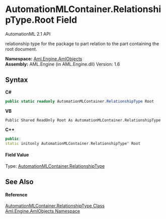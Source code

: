 # AutomationMLContainer.RelationshipType.Root Field
AutomationML 2.1 API 

relationship type for the package to part relation to the part containing the root document.

**Namespace:**&nbsp;<a href="N_Aml_Engine_AmlObjects">Aml.Engine.AmlObjects</a><br />**Assembly:**&nbsp;AML.Engine (in AML.Engine.dll) Version: 1.6

## Syntax

**C#**<br />
``` C#
public static readonly AutomationMLContainer.RelationshipType Root
```

**VB**<br />
``` VB
Public Shared ReadOnly Root As AutomationMLContainer.RelationshipType
```

**C++**<br />
``` C++
public:
static initonly AutomationMLContainer.RelationshipType^ Root
```


#### Field Value
Type: <a href="T_Aml_Engine_AmlObjects_AutomationMLContainer_RelationshipType">AutomationMLContainer.RelationshipType</a>

## See Also


#### Reference
<a href="T_Aml_Engine_AmlObjects_AutomationMLContainer_RelationshipType">AutomationMLContainer.RelationshipType Class</a><br /><a href="N_Aml_Engine_AmlObjects">Aml.Engine.AmlObjects Namespace</a><br />